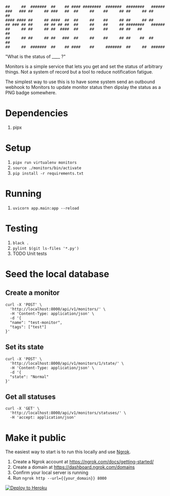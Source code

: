 ```
##     ##  #######  ##    ## #### ########  #######  ########   ######  
###   ### ##     ## ###   ##  ##     ##    ##     ## ##     ## ##    ## 
#### #### ##     ## ####  ##  ##     ##    ##     ## ##     ## ##       
## ### ## ##     ## ## ## ##  ##     ##    ##     ## ########   ######  
##     ## ##     ## ##  ####  ##     ##    ##     ## ##   ##         ## 
##     ## ##     ## ##   ###  ##     ##    ##     ## ##    ##  ##    ## 
##     ##  #######  ##    ## ####    ##     #######  ##     ##  ######  
```

"What is the status of ____ ?"

Monitors is a simple service that lets you get and set the status of arbitrary things. Not a system of record but a tool to reduce notification fatigue.

The simplest way to use this is to have some system send an outbound webhook to Monitors to update monitor status then dipslay the status as a PNG badge somewhere.

# Dependencies

1. pipx

# Setup

1. `pipx run virtualenv monitors`
1. `source ./monitors/bin/activate`
1. `pip install -r requirements.txt`

# Running

1. `uvicorn app.main:app --reload`

# Testing

1. `black .`
1. `pylint $(git ls-files '*.py')`
1. TODO Unit tests

# Seed the local database

## Create a monitor

```
curl -X 'POST' \
  'http://localhost:8000/api/v1/monitors/' \
  -H 'Content-Type: application/json' \
  -d '{
  "name": "test-monitor",
  "tags": ["test"]
}'
```

## Set its state

```
curl -X 'POST' \
  'http://localhost:8000/api/v1/monitors/1/state/' \
  -H 'Content-Type: application/json' \
  -d '{
  "state": "Normal"
}'
```

## Get all statuses

```
curl -X 'GET' \
  'http://localhost:8000/api/v1/monitors/statuses/' \
  -H 'accept: application/json'
```

# Make it public

The easiest way to start is to run this locally and use [Ngrok](https://ngrok.com/docs/getting-started/).

1. Create a Ngrok account at https://ngrok.com/docs/getting-started/
1. Create a domain at https://dashboard.ngrok.com/domains
1. Confirm your local server is running
1. Run `ngrok http --url={{your_domain}} 8000`

[![Deploy to Heroku](https://www.herokucdn.com/deploy/button.svg)](https://heroku.com/deploy)
